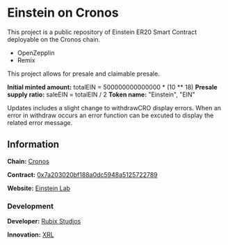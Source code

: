 # Einstein on Cronos

This project is a public repository of Einstein ER20 Smart Contract deployable on the Cronos chain.

- OpenZepplin
- Remix

This project allows for presale and claimable presale.

**Initial minted amount:** totalEIN = 500000000000000 * (10 ** 18)
**Presale supply ratio:** saleEIN = totalEIN / 2
**Token name:** "Einstein", "EIN"

Updates includes a slight change to withdrawCRO display errors. When an error in withdraw occurs an error function can be excuted to display the related error message.

## Information

**Chain:** [Cronos](https://cronos.org/)

**Contract:** [0x7a203020bf188a0dc5948a5125722789](https://cronoscan.com/token/0x7a203020bf188a0dc5948a5125722789cad63cf2)

**Website:** [Einstein Lab](https://einsteinlab.tech/)

### Development

**Developer:** [Rubix Studios](https://www.rubixstudios.com.au)

**Innovation:** [XRL](https://xrl.au)
